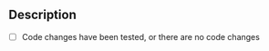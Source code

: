 ## Description

<!-- Please describe the changes this pull request makes and why it should be merged. -->

- [ ] Code changes have been tested, or there are no code changes
